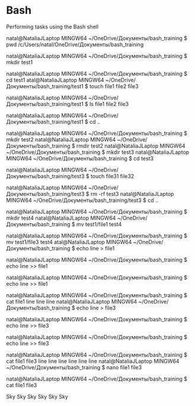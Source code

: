 # Bash
Performing tasks using the Bash shell


natal@NataliaJLaptop MINGW64 ~/OneDrive/Документы/bash_training
$ pwd
/c/Users/natal/OneDrive/Документы/bash_training

natal@NataliaJLaptop MINGW64 ~/OneDrive/Документы/bash_training
$ mkdir test1

natal@NataliaJLaptop MINGW64 ~/OneDrive/Документы/bash_training
$ cd test1 
atal@NataliaJLaptop MINGW64 ~/OneDrive/Документы/bash_training/test1
$ touch file1 file2 file3

natal@NataliaJLaptop MINGW64 ~/OneDrive/Документы/bash_training/test1
$ ls
file1  file2  file3

natal@NataliaJLaptop MINGW64 ~/OneDrive/Документы/bash_training/test1
$ cd ..

natal@NataliaJLaptop MINGW64 ~/OneDrive/Документы/bash_training
$ mkdir test2
natal@NataliaJLaptop MINGW64 ~/OneDrive/Документы/bash_training
$ rmdir test2
natal@NataliaJLaptop MINGW64 ~/OneDrive/Документы/bash_training
$ mkdir test3
natal@NataliaJLaptop MINGW64 ~/OneDrive/Документы/bash_training
$ cd test3

natal@NataliaJLaptop MINGW64 ~/OneDrive/Документы/bash_training/test3
$ touch file31 file32

natal@NataliaJLaptop MINGW64 ~/OneDrive/Документы/bash_training/test3
$ rm -rf test3
natal@NataliaJLaptop MINGW64 ~/OneDrive/Документы/bash_training/test3
$ cd ..

natal@NataliaJLaptop MINGW64 ~/OneDrive/Документы/bash_training
$ mkdir test4
natal@NataliaJLaptop MINGW64 ~/OneDrive/Документы/bash_training
$ mv test1/file1 test4

natal@NataliaJLaptop MINGW64 ~/OneDrive/Документы/bash_training
$ mv test1/file3 test4
atal@NataliaJLaptop MINGW64 ~/OneDrive/Документы/bash_training
$ echo line > file1

natal@NataliaJLaptop MINGW64 ~/OneDrive/Документы/bash_training
$ echo line >> file1

natal@NataliaJLaptop MINGW64 ~/OneDrive/Документы/bash_training
$ echo line >> file1

natal@NataliaJLaptop MINGW64 ~/OneDrive/Документы/bash_training
$ cat file1
line
line
line
natal@NataliaJLaptop MINGW64 ~/OneDrive/Документы/bash_training
$ echo line > file3

natal@NataliaJLaptop MINGW64 ~/OneDrive/Документы/bash_training
$ echo line >> file3

natal@NataliaJLaptop MINGW64 ~/OneDrive/Документы/bash_training
$ echo line >> file3

natal@NataliaJLaptop MINGW64 ~/OneDrive/Документы/bash_training
$ cat file1 file3
line
line
line
line
line
line
natal@NataliaJLaptop MINGW64 ~/OneDrive/Документы/bash_training
$ nano file1 file3

natal@NataliaJLaptop MINGW64 ~/OneDrive/Документы/bash_training
$ cat file1 file3

Sky
Sky
Sky
Sky
Sky
Sky
